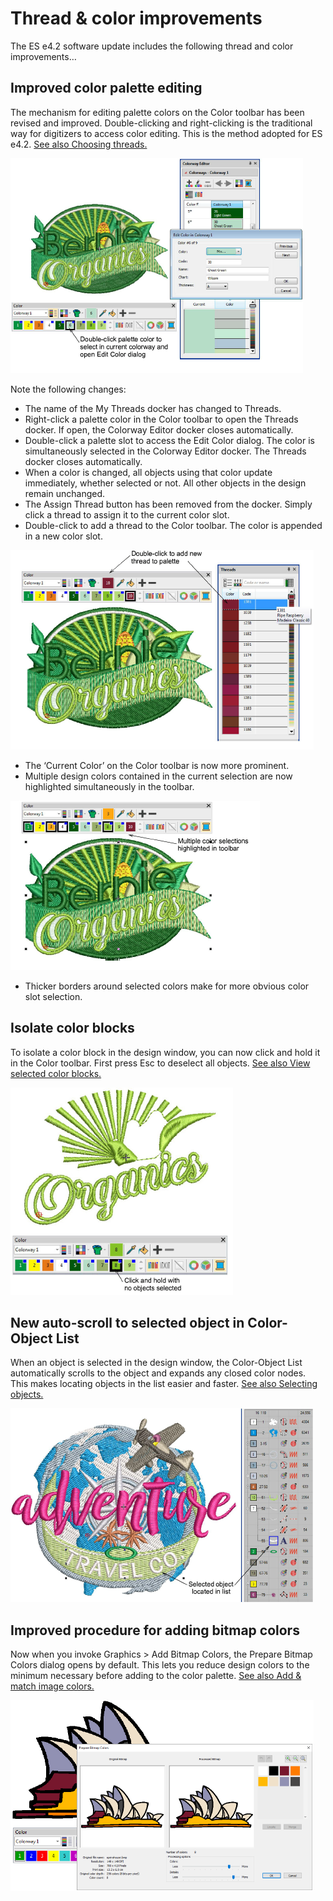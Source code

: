 # Thread & color improvements

The ES e4.2 software update includes the following thread and color improvements…

## Improved color palette editing

The mechanism for editing palette colors on the Color toolbar has been revised and improved. Double-clicking and right-clicking is the traditional way for digitizers to access color editing. This is the method adopted for ES e4.2\. [See also Choosing threads.](../../Basics/threads/Choosing_threads)

![EditColorsDoubleClick.png](assets/EditColorsDoubleClick.png)

Note the following changes:

- The name of the My Threads docker has changed to Threads.
- Right-click a palette color in the Color toolbar to open the Threads docker. If open, the Colorway Editor docker closes automatically.
- Double-click a palette slot to access the Edit Color dialog. The color is simultaneously selected in the Colorway Editor docker. The Threads docker closes automatically.
- When a color is changed, all objects using that color update immediately, whether selected or not. All other objects in the design remain unchanged.
- The Assign Thread button has been removed from the docker. Simply click a thread to assign it to the current color slot.
- Double-click to add a thread to the Color toolbar. The color is appended in a new color slot.

![DoubleClickAssignColor.png](assets/DoubleClickAssignColor.png)

- The ‘Current Color’ on the Color toolbar is now more prominent.
- Multiple design colors contained in the current selection are now highlighted simultaneously in the toolbar.

![MultipleColorSelections.png](assets/MultipleColorSelections.png)

- Thicker borders around selected colors make for more obvious color slot selection.

## Isolate color blocks

To isolate a color block in the design window, you can now click and hold it in the Color toolbar. First press Esc to deselect all objects. [See also View selected color blocks.](../../Basics/view/View_selected_color_blocks)

![ClickHoldColorSlot2.png](assets/ClickHoldColorSlot2.png)

## New auto-scroll to selected object in Color-Object List

When an object is selected in the design window, the Color-Object List automatically scrolls to the object and expands any closed color nodes. This makes locating objects in the list easier and faster. [See also Selecting objects.](../../Basics/basics/Selecting_objects)

![SelectObjectColorList.png](assets/SelectObjectColorList.png)

## Improved procedure for adding bitmap colors

Now when you invoke Graphics > Add Bitmap Colors, the Prepare Bitmap Colors dialog opens by default. This lets you reduce design colors to the minimum necessary before adding to the color palette. [See also Add & match image colors.](../../Automatic/bitmaps/Add_match_image_colors)

![rn_-_update-300022.png](assets/rn_-_update-300022.png)
